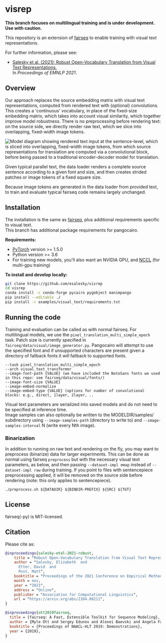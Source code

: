 # visrep

**This branch focuses on multilingual training and is under development. Use with caution.**

This repository is an extension of [fairseq](https://github.com/pytorch/fairseq) to enable training with visual text representations. 

For further information, please see:
- [Salesky et al. (2021): Robust Open-Vocabulary Translation from Visual Text Representations.](https://arxiv.org/abs/2104.08211)  
  In *Proceedings of EMNLP 2021*.


## Overview 

Our approach replaces the source embedding matrix with visual text representations, computed from rendered text with (optional) convolutions. 
This creates a 'continuous' vocabulary, in place of the fixed-size embedding matrix, which takes into account visual similarity, which together improve model robustness. 
There is no preprocessing before rendering text: on the source side, we directly render raw text, which we slice into overlapping, fixed-width image tokens. 

![Model diagram showing rendered text input at the sentence-level, which is sliced into overlapping, fixed-width image tokens, from which source representations for translation are computed via a convolutional block, before being passed to a traditional encoder-decoder model for translation.](https://user-images.githubusercontent.com/4117932/133522748-9fd1858d-c40f-4018-8bd7-b9e9c5f4e302.png)

Given typical parallel text, the data loader renders a complete source sentence according to a given font and size, and then creates strided patches or image tokens of a fixed square size. 

Because image tokens are generated in the data loader from provided text, to train and evaluate typical fairseq code remains largely unchanged. 


## Installation

The installation is the same as [fairseq](https://github.com/pytorch/fairseq), plus additional requirements specific to visual text.  
This branch has additional package requirements for pangocairo. 

**Requirements:**
* [PyTorch](http://pytorch.org/) version >= 1.5.0
* Python version >= 3.6
* For training new models, you'll also want an NVIDIA GPU, and [NCCL](https://github.com/NVIDIA/nccl) (for multi-gpu training)

**To install and develop locally:**
``` bash
git clone https://github.com/esalesky/visrep
cd visrep
conda install -c conda-forge pycairo pygobject manimpango
pip install --editable ./
pip install -r examples/visual_text/requirements.txt
```


## Running the code

Training and evaluation can be called as with normal fairseq. 
For multilingual models, we use the `pixel_translation_multi_simple_epoch` task. 
Patch size is currently specified in `fairseq/data/visual/image_generator.py`. 
Pangocairo will attempt to use the specified font and if unsupported characters are present given a directory of fallback fonts it will fallback to supported fonts. 

```
--task pixel_translation_multi_simple_epoch
--arch visual_text_transformer 
--image-font-path {VALUE} (we have included the NotoSans fonts we used in this repo: see fairseq/data/visual/fonts/)
--image-font-size {VALUE}
--image-embed-normalize
--image-embed-type {VALUE} (options for number of convolutional blocks: e.g., direct, 1layer, 2layer, ..
```
Visual text parameters are serialized into saved models and do not need to be specified at inference time.  
Image samples can also optionally be written to the MODELDIR/samples/ subdirectory using `--image-samples-path` (directory to write to) and `--image-samples-interval` N (write every Nth image). 


### Binarization 
In addition to running on raw text and rendering on the fly, you may want to preprocess (binarize) data for larger experiments. This can be done as normal using fairseq `preprocess` but with the necessary visual text parameters, as below, and then passing `--dataset-impl mmap` instead of `--dataset-impl raw` during training. If you point to files with sentencepiece preprocessing applied, it will be removed on the source side before rendering (note: this only applies to sentencepiece). 
```
./preprocess.sh ${DATADIR} ${BINDIR-PREFIX} ${SRC} ${TGT}
```


## License

fairseq(-py) is MIT-licensed.

## Citation

Please cite as:

``` bibtex
@inproceedings{salesky-etal-2021-robust,
    title = "Robust Open-Vocabulary Translation from Visual Text Representations",
    author = "Salesky, Elizabeth  and
      Etter, David  and
      Post, Matt",
    booktitle = "Proceedings of the 2021 Conference on Empirical Methods in Natural Language Processing (EMNLP)",
    month = nov,
    year = "2021",
    address = "Online",
    publisher = "Association for Computational Linguistics",
    url = "https://arxiv.org/abs/2104.08211",
}

@inproceedings{ott2019fairseq,
  title = {fairseq: A Fast, Extensible Toolkit for Sequence Modeling},
  author = {Myle Ott and Sergey Edunov and Alexei Baevski and Angela Fan and Sam Gross and Nathan Ng and David Grangier and Michael Auli},
  booktitle = {Proceedings of NAACL-HLT 2019: Demonstrations},
  year = {2019},
}
```
